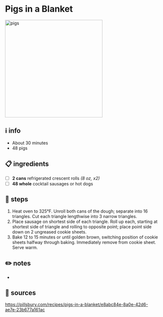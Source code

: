 # Pigs in a Blanket
<img src="https://mojo.generalmills.com/api/public/content/v_6uAk24K0qHgQMuoSUHxw_gmi_hi_res_jpeg.jpeg" alt="pigs" width="320"/>  

## ℹ️ info
* About 30 minutes  
* 48 pigs  

## 📋 ingredients
- [ ] **2	cans**	refrigerated crescent rolls *(8 oz, x2)*
- [ ] **48	whole**	cocktail sausages or hot dogs

## 🔪 steps
1. Heat oven to 325°F. Unroll both cans of the dough; separate into 16 triangles. Cut each triangle lengthwise into 3 narrow triangles.
2. Place sausage on shortest side of each triangle. Roll up each, starting at shortest side of triangle and rolling to opposite point; place point side down on 2 ungreased cookie sheets.
3. Bake 12 to 15 minutes or until golden brown, switching position of cookie sheets halfway through baking. Immediately remove from cookie sheet. Serve warm.

## ✏️ notes
* 

## 🔗 sources
https://pillsbury.com/recipes/pigs-in-a-blanket/e8abc84e-8a0e-42d6-ae7e-23b677a161ac  
